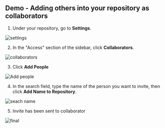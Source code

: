 ## Demo - Adding others into your repository as collaborators


1. Under your repository, go to **Settings**.

![settings](https://github.com/mygclass2020/Demos/assets/145348137/bd7afd11-58d3-4c1a-9886-856bcc5328da)

2. In the "Access" section of the sidebar, click **Collaborators**.

![collaborators](https://github.com/mygclass2020/Demos/assets/145348137/c2c76de9-8f7a-4ba4-bcd1-7b9f518e884f)

3. Click **Add People**

![Add people](https://github.com/mygclass2020/Demos/assets/145348137/2086d993-7ca8-4d90-acc1-01d317e3e171)

4. In the search field, type the name of the person you want to invite, then click **Add Name to Repository**.

![seach name](https://github.com/mygclass2020/Demos/assets/145348137/032702b4-1d00-412e-a56b-bcf2936b95c6)

5. Invite has been sent to collaborator

![final](https://github.com/mygclass2020/Demos/assets/145348137/75377e60-8f20-43b3-bc71-f1e85e19e28b)
